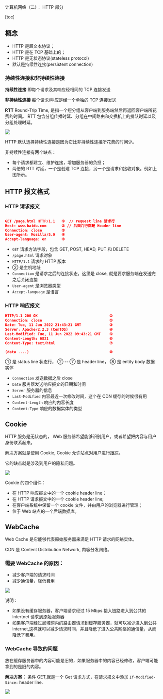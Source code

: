 计算机网络（二）： HTTP 部分

[toc]

## 概念
- HTTP 是超文本协议；
- HTTP 是在 TCP 基础上的；
- HTTP 是无状态协议(stateless protocol)
- 默认是持续性连接(persistent connection)

### 持续性连接和非持续性连接
**持续性连接**
即每个请求及其响应经相同的 TCP  连接发送

**非持续性连接**
每个请求/响应是经一个单独的 TCP 连接发送


**RTT**
Round-Trip Time, 是指一个短分组从客户端到服务端然后再返回客户端所花费的时间。
RTT 包含分组传播时延、分组在中间路由和交换机上的排队时延以及分组处理时延。

<img src="imag/RTT.png">

HTTP 默认选择持续性连接是因为它比非持续性连接所花费的时间少。

非持续性连接有两个缺点：

- 每个请求都建立、维护连接，增加服务器的负担；
- 两倍的 RTT 时延，一个是创建 TCP 连接，另一个是请求和接收对象。例如上图所示。


## HTTP 报文格式

### HTTP 请求报文

```json

GET /page.html HTTP/1.1   ①  // request line 请求行
Host: www.baidu.com       ② // 后面几行都是 Header line
Connection: close         ③
User-agent: Mozilla/5.0   ④
Accept-language: en       ⑤

```
- `GET` 请求方法字段，包含 GET, POST, HEAD, PUT 和 DELETE
- `/page.html` 请求对象
-  `HTTP/1.1` 请求的 HTTP 版本
-  ② 是主机地址
-  `Connection` 是请求之后的连接状态，这里是 close, 就是要求服务端在发送完之后关闭连接
- `User-agent` 是浏览器类型
-  `Accept-language` 是语言

### HTTP 响应报文

```json
HTTP/1.1 200 OK                                 ①
Connection: close                               ②
Date: Tue, 11 Jun 2022 21:43:21 GMT             ③
Server: Apache/2.2.3 (CentOS)                   ④
Last-Modified: Tue, 11 Jun 2022 09:43:21 GMT    ⑤
Content-Length: 6821                            ⑥
Content-Type: text/html                         ⑦

(data ....)                                     ⑧
```
① 是 status line 状态行， ② -- ⑦ 是 header line，  ⑧ 是 entity body 数据实体

- `Connection` 发送数据之后 close
- `Date` 服务器发送响应报文的日期和时间
- `Server` 服务器的信息
- `Last-Modified`  内容最近一次修改时间，这个在 CDN 缓存的时候很有用
- `Content-Length` 响应的内容长度
- `Content-Type` 响应的数据实体的类型

## Cookie
HTTP 服务是无状态的， Web 服务器希望能够识别用户，或者希望把内容与用户身份联系起来。

解决方案就是使用 Cookie, Cookie 允许站点对用户进行跟踪。

它的缺点就是涉及到用户的隐私问题。

<img src="imag/cookie.png">

Cookie 的四个组件：

- 在 HTTP 响应报文中的一个 cookie header line；
- 在 HTTP 请求报文中的一个 cookie header line;
- 在客户端系统中保留一个 cookie 文件，并由用户的浏览器进行管理；
- 位于 Web 站点的一个后端数据库。

##  WebCache
Web Cache 是它能够代表原始服务器来满足 HTTP 请求的网络实体。

CDN 是 Content Distribution Network, 内容分发网络。

### 需要 WebCache 的原因：

- 减少客户端的请求时间
- 减少通信量，降低费用

<img src="imag/web_cache.png">

说明：

- 如果没有缓存服务器，客户端请求经过 15 Mbps 接入链路进入到公共的 Intertnet 请求到原始服务器
- 如果客户端经过局域网内的路由器请求到缓存服务器，就可以减少进入到公共 Internet,这样就可以减少请求时间，并且降低了进入公共网络的通信量，从而降低了费用。


### WebCache 导致的问题
放在缓存服务器中的内容可能是旧的，如果服务器中的内容已经修改，客户端可能拿到的是旧的内容。

**解决方案：**
条件 GET,就是一个 Get 请求方式，在请求报文中添加 `If-Modified-Since:` header line.

<img src="imag/web_cache_2.png">






